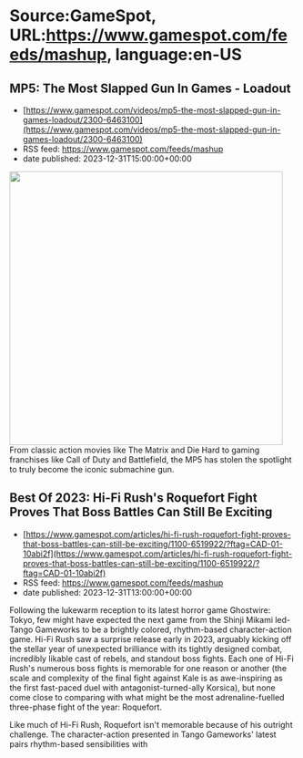 # Source:GameSpot, URL:https://www.gamespot.com/feeds/mashup, language:en-US

## MP5: The Most Slapped Gun In Games - Loadout
 - [https://www.gamespot.com/videos/mp5-the-most-slapped-gun-in-games-loadout/2300-6463100](https://www.gamespot.com/videos/mp5-the-most-slapped-gun-in-games-loadout/2300-6463100)
 - RSS feed: https://www.gamespot.com/feeds/mashup
 - date published: 2023-12-31T15:00:00+00:00

<img height="480" src="https://www.gamespot.com/a/uploads/square_medium/1574/15746725/4235530-loadout_mp5_site.jpg" width="480" /> From classic action movies like The Matrix and Die Hard to gaming franchises like Call of Duty and Battlefield, the MP5 has stolen the spotlight to truly become the iconic submachine gun.

## Best Of 2023: Hi-Fi Rush's Roquefort Fight Proves That Boss Battles Can Still Be Exciting
 - [https://www.gamespot.com/articles/hi-fi-rush-roquefort-fight-proves-that-boss-battles-can-still-be-exciting/1100-6519922/?ftag=CAD-01-10abi2f](https://www.gamespot.com/articles/hi-fi-rush-roquefort-fight-proves-that-boss-battles-can-still-be-exciting/1100-6519922/?ftag=CAD-01-10abi2f)
 - RSS feed: https://www.gamespot.com/feeds/mashup
 - date published: 2023-12-31T13:00:00+00:00

<p> </p><p dir="ltr">Following the lukewarm reception to its latest horror game Ghostwire: Tokyo, few might have expected the next game from the Shinji Mikami led-Tango Gameworks to be a brightly colored, rhythm-based character-action game. Hi-Fi Rush saw a surprise release early in 2023, arguably kicking off the stellar year of unexpected brilliance with its tightly designed combat, incredibly likable cast of rebels, and standout boss fights. Each one of Hi-Fi Rush's numerous boss fights is memorable for one reason or another (the scale and complexity of the final fight against Kale is as awe-inspiring as the first fast-paced duel with antagonist-turned-ally Korsica), but none come close to comparing with what might be the most adrenaline-fuelled three-phase fight of the year: Roquefort.</p><p dir="ltr">Like much of Hi-Fi Rush, Roquefort isn't memorable because of his outright challenge. The character-action presented in Tango Gameworks' latest pairs rhythm-based sensibilities with 

